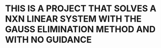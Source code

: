 # THIS IS A PROJECT THAT SOLVES A NXN LINEAR SYSTEM WITH THE GAUSS ELIMINATION METHOD AND WITH NO GUIDANCE
